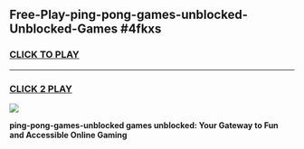
## Free-Play-ping-pong-games-unblocked-Unblocked-Games #4fkxs
<h3>
<a href="https://news.freeplayer.one?title=ping-pong-games-unblocked&ref=8M">CLICK TO PLAY</a></h3>
<hr>

<h3>
<a href="https://news.freeplayer.one?title=ping-pong-games-unblocked&ref=8M">CLICK 2 PLAY</a>
  
</h3>

<a href="https://news.freeplayer.one?title=ping-pong-games-unblocked&ref=8M"><img src="https://clearcache.store/games.png"></a>


**ping-pong-games-unblocked games unblocked: Your Gateway to Fun and Accessible Online Gaming**
